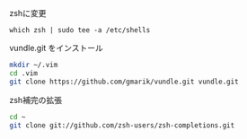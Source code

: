 zshに変更

```
which zsh | sudo tee -a /etc/shells
```

vundle.git をインストール
```zsh
mkdir ~/.vim
cd .vim
git clone https://github.com/gmarik/vundle.git vundle.git
```

zsh補完の拡張
```zsh
cd ~
git clone git://github.com/zsh-users/zsh-completions.git
```
